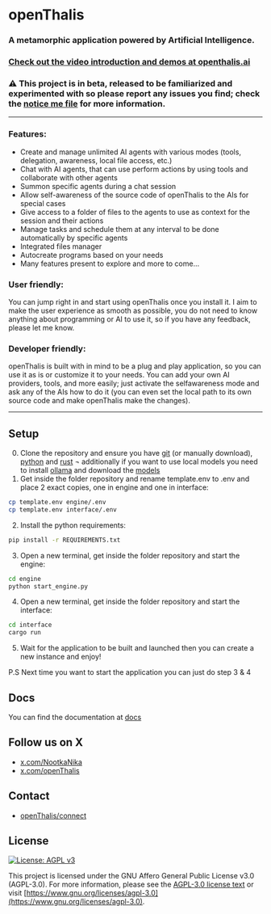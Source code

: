 # openThalis

### A metamorphic application powered by Artificial Intelligence. 

### [Check out the video introduction and demos at openthalis.ai](https://openthalis.ai)

### ⚠️ This project is in beta, released to be familiarized and experimented with so please report any issues you find; check the [notice me file](./NOTICEME.md) for more information.

---

### Features:
- Create and manage unlimited AI agents with various modes (tools, delegation, awareness, local file access, etc.)
- Chat with AI agents, that can use perform actions by using tools and collaborate with other agents
- Summon specific agents during a chat session
- Allow self-awareness of the source code of openThalis to the AIs for special cases
- Give access to a folder of files to the agents to use as context for the session and their actions
- Manage tasks and schedule them at any interval to be done automatically by specific agents
- Integrated files manager
- Autocreate programs based on your needs
- Many features present to explore and more to come...

### User friendly:
You can jump right in and start using openThalis once you install it. I aim to make the user experience as smooth as possible, you do not need to know anything about programming or AI to use it, so if you have any feedback, please let me know.

### Developer friendly:
openThalis is built with in mind to be a plug and play application, so you can use it as is or customize it to your needs. You can add your own AI providers, tools, and more easily; just activate the selfawareness mode and ask any of the AIs how to do it (you can even set the local path to its own source code and make openThalis make the changes).

---

## Setup

0. Clone the repository and ensure you have [git](https://git-scm.com/downloads) (or manually download), [python](https://www.python.org/downloads/) and [rust](https://www.rust-lang.org/tools/install) ¬ additionally if you want to use local models you need to install [ollama](https://ollama.ai/download) and download the [models](https://ollama.ai/models)
1. Get inside the folder repository and rename template.env to .env and place 2 exact copies, one in engine and one in interface:
```bash
cp template.env engine/.env
cp template.env interface/.env
```
2. Install the python requirements:
```bash
pip install -r REQUIREMENTS.txt
```
3. Open a new terminal, get inside the folder repository and start the engine:
```bash
cd engine
python start_engine.py
```
4. Open a new terminal, get inside the folder repository and start the interface:
```bash
cd interface
cargo run
```
5. Wait for the application to be built and launched then you can create a new instance and enjoy!

P.S Next time you want to start the application you can just do step 3 & 4

## Docs
You can find the documentation at [docs](https://openthalis.ai/docs)

## Follow us on X

- [x.com/NootkaNika](https://x.com/NootkaNika)
- [x.com/openThalis](https://x.com/openthalis)

## Contact
- [openThalis/connect](https://openthalis.ai/connect)

## License

[![License: AGPL v3](https://img.shields.io/badge/License-AGPL%20v3-blue.svg)](https://www.gnu.org/licenses/agpl-3.0)

This project is licensed under the GNU Affero General Public License v3.0 (AGPL-3.0). For more information, please see the [AGPL-3.0 license text](./LICENCE) or visit [https://www.gnu.org/licenses/agpl-3.0](https://www.gnu.org/licenses/agpl-3.0).